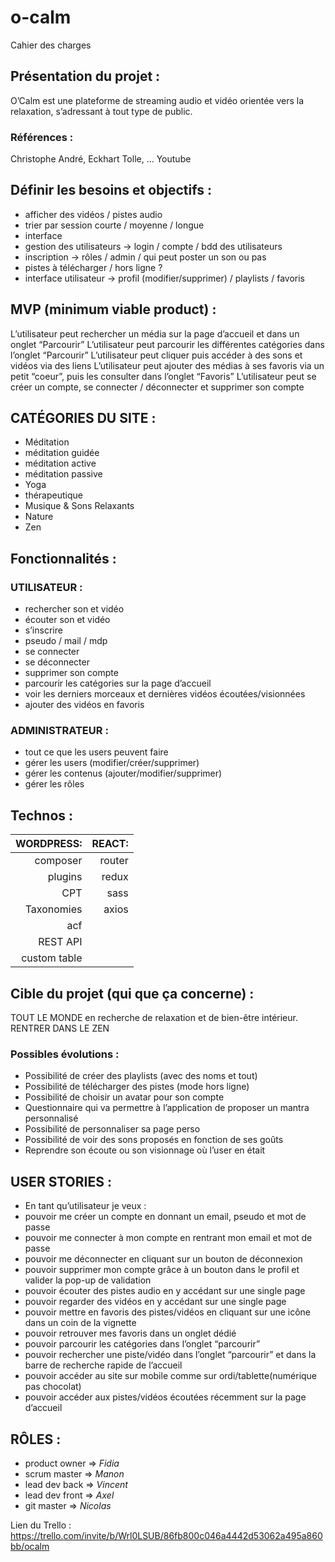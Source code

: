 # o-calm

Cahier des charges

## Présentation du projet : 
O’Calm est une plateforme de streaming audio et vidéo orientée vers la relaxation, s’adressant à tout type de public. 

### Références : 
Christophe André,
Eckhart Tolle, ...
Youtube 

## Définir les besoins et objectifs : 

* afficher des vidéos / pistes audio
* trier par session courte / moyenne / longue
* interface
* gestion des utilisateurs -> login / compte / bdd des utilisateurs 
* inscription -> rôles / admin / qui peut poster un son ou pas 
* pistes à télécharger / hors ligne ? 
* interface utilisateur -> profil (modifier/supprimer) / playlists / favoris

## MVP (minimum viable product) : 
L’utilisateur peut rechercher un média sur la page d’accueil et dans un onglet “Parcourir” 
L’utilisateur peut parcourir les différentes catégories dans l’onglet “Parcourir”
L’utilisateur peut cliquer puis accéder à des sons et vidéos via des liens
L’utilisateur peut ajouter des médias à ses favoris via un petit “coeur”, puis les consulter dans l’onglet “Favoris”
L’utilisateur peut se créer un compte, se connecter / déconnecter et supprimer son compte

## CATÉGORIES DU SITE : 
* Méditation
 * méditation guidée
 * méditation active
 * méditation passive
* Yoga
 * thérapeutique
* Musique & Sons  Relaxants
 * Nature
 * Zen

## Fonctionnalités : 

### UTILISATEUR : 
* rechercher son et vidéo
* écouter son et vidéo 
* s’inscrire
* pseudo / mail / mdp
* se connecter
* se déconnecter
* supprimer son compte
* parcourir les catégories sur la page d’accueil
* voir les derniers morceaux et dernières vidéos écoutées/visionnées
* ajouter des vidéos en favoris

### ADMINISTRATEUR : 

* tout ce que les users peuvent faire
* gérer les users (modifier/créer/supprimer)
* gérer les contenus (ajouter/modifier/supprimer)
* gérer les rôles

## Technos :

 | WORDPRESS:| REACT:|
 |-------------:|----------:|
|  composer     |  router |
|  plugins  |  redux |
|  CPT |  sass |
|  Taxonomies |  axios |
|acf||
|REST API||
|custom table||

## Cible du projet (qui que ça concerne) :

TOUT LE MONDE en recherche de relaxation et de bien-être intérieur. RENTRER DANS LE ZEN

### Possibles évolutions : 

* Possibilité de créer des playlists (avec des noms et tout)
* Possibilité de télécharger des pistes (mode hors ligne)
* Possibilité de choisir un avatar pour son compte
* Questionnaire qui va permettre à l’application de proposer un mantra personnalisé
* Possibilité de personnaliser sa page perso
* Possibilité de voir des sons proposés en fonction de ses goûts
* Reprendre son écoute ou son visionnage où l’user en était

## USER STORIES :

* En tant qu’utilisateur je veux : 
* pouvoir me créer un compte en donnant un email, pseudo et mot de passe
* pouvoir me connecter à mon compte en rentrant mon email et mot de passe
* pouvoir me déconnecter en cliquant sur un bouton de déconnexion
* pouvoir supprimer mon compte grâce à un bouton dans le profil et valider la pop-up de validation
* pouvoir écouter des pistes audio en y accédant sur une single page
* pouvoir regarder des vidéos en y accédant sur une single page
* pouvoir mettre en favoris des pistes/vidéos en cliquant sur une icône dans un coin de la vignette
* pouvoir retrouver mes favoris dans un onglet dédié 
* pouvoir parcourir les catégories dans l’onglet “parcourir”
* pouvoir rechercher une piste/vidéo dans l’onglet “parcourir” et dans la barre de recherche rapide de l’accueil
* pouvoir accéder au site sur mobile comme sur ordi/tablette(numérique pas chocolat)
* pouvoir accéder aux pistes/vidéos écoutées récemment sur la page d’accueil

## RÔLES : 
* product owner => *Fidia*
* scrum master => *Manon*
* lead dev back => *Vincent*
* lead dev front => *Axel*
* git master => *Nicolas*

Lien du Trello : 
https://trello.com/invite/b/Wrl0LSUB/86fb800c046a4442d53062a495a860bb/ocalm   
